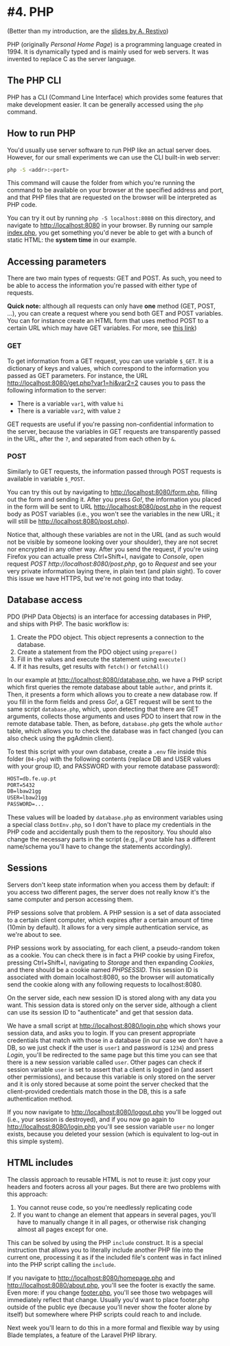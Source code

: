 # \#4. PHP

(Better than my introduction, are the [slides by A. Restivo](https://web.fe.up.pt/~arestivo/presentation/php/))

PHP (originally *Personal Home Page*) is a programming language created in 1994. It is dynamically typed and is mainly used for web servers. It was invented to replace C as the server language.

## The PHP CLI

PHP has a CLI (Command Line Interface) which provides some features that make development easier. It can be generally accessed using the `php` command.

## How to run PHP

You'd usually use server software to run PHP like an actual server does.
However, for our small experiments we can use the CLI built-in web server:

```sh
php -S <addr>:<port>
```

This command will cause the folder from which you're running the command to be available on your browser at the specified address and port, and that PHP files that are requested on the browser will be interpreted as PHP code.

You can try it out by running `php -S localhost:8080` on this directory, and navigate to <http://localhost:8080> in your browser. By running our sample [index.php](index.php), you get something you'd never be able to get with a bunch of static HTML: the **system time** in our example.

## Accessing parameters

There are two main types of requests: GET and POST. As such, you need to be able to access the information you're passed with either type of requests.

**Quick note:** although all requests can only have **one** method (GET, POST, ...), you can create a request where you send both GET and POST variables. You can for instance create an HTML form that uses method POST to a certain URL which may have GET variables. For more, see [this link](https://stackoverflow.com/questions/2749406/post-and-get-at-the-same-time-in-php))

### GET

To get information from a GET request, you can use variable `$_GET`. It is a dictionary of keys and values, which correspond to the information you passed as GET parameters. For instance, the URL <http://localhost:8080/get.php?var1=hi&var2=2> causes you to pass the following information to the server:

- There is a variable `var1`, with value `hi`
- There is a variable `var2`, with value `2`

GET requests are useful if you're passing non-confidential information to the server, because the variables in GET requests are transparently passed in the URL, after the `?`, and separated from each othen by `&`.

### POST

Similarly to GET requests, the information passed through POST requests is available in variable `$_POST`.

You can try this out by navigating to <http://localhost:8080/form.php>, filling out the form and sending it. After you press *Go!*, the information you placed in the form will be sent to URL <http://localhost:8080/post.php> in the request body as POST variables (i.e., you won't see the variables in the new URL; it will still be <http://localhost:8080/post.php>).

Notice that, although these variables are not in the URL (and as such would not be visible by someone looking over your shoulder), they are not secret nor encrypted in any other way. After you send the request, if you're using Firefox you can actualle press Ctrl+Shift+I, navigate to *Console*, open request *POST http://localhost:8080/post.php*, go to *Request* and see your very private information laying there, in plain text (and plain sight). To cover this issue we have HTTPS, but we're not going into that today.

## Database access

PDO (PHP Data Objects) is an interface for accessing databases in PHP, and ships with PHP. The basic workflow is:

1. Create the PDO object. This object represents a connection to the database.
2. Create a statement from the PDO object using `prepare()`
3. Fill in the values and execute the statement using `execute()`
4. If it has results, get results with `fetch()` or `fetchAll()`

In our example at <http://localhost:8080/database.php>, we have a PHP script which first queries the remote database about table `author`, and prints it. Then, it presents a form which allows you to create a new database row. If you fill in the form fields and press *Go!*, a GET request will be sent to the same script `database.php`, which, upon detecting that there are GET arguments, collects those arguments and uses PDO to insert that row in the remote database table. Then, as before, `database.php` gets the whole `author` table, which allows you to check the database was in fact changed (you can also check using the pgAdmin client).

To test this script with your own database, create a `.env` file inside this folder (`04-php`) with the following contents (replace DB and USER values with your group ID, and PASSWORD with your remote database password):

```txt
HOST=db.fe.up.pt
PORT=5432
DB=lbaw21gg
USER=lbaw21gg
PASSWORD=...
```

These values will be loaded by `database.php` as environment variables using a special class `DotEnv.php`, so I don't have to place my credentials in the PHP code and accidentally push them to the repository. You should also change the necessary parts in the script (e.g., if your table has a different name/schema you'll have to change the statements accordingly).

## Sessions

Servers don't keep state information when you access them by default: if you access two different pages, the server does not really know it's the same computer and person accessing them.

PHP sessions solve that problem. A PHP session is a set of data associated to a certain client computer, which expires after a certain amount of time (10min by default). It allows for a very simple authentication service, as we're about to see.

PHP sessions work by associating, for each client, a pseudo-random token as a cookie. You can check there is in fact a PHP cookie by using Firefox, pressing Ctrl+Shift+I, navigating to *Storage* and then expanding *Cookies*, and there should be a cookie named *PHPSESSID*. This session ID is associated with domain localhost:8080, so the browser will automatically send the cookie along with any following requests to localhost:8080.

On the server side, each new session ID is stored along with any data you want. This session data is stored only on the server side, although a client can use its session ID to "authenticate" and get that session data.

We have a small script at <http://localhost:8080/login.php> which shows your session data, and asks you to login. If you can present appropriate credentials that match with those in a database (in our case we don't have a DB, so we just check if the user is `user1` and password is `1234`) and press *Login*, you'll be redirected to the same page but this time you can see that there is a new session variable called `user`. Other pages can check if session variable `user` is set to assert that a client is logged in (and assert other permissions), and because this variable is only stored on the server and it is only stored because at some point the server checked that the client-provided credentials match those in the DB, this is a safe authentication method.

If you now navigate to <http://localhost:8080/logout.php> you'll be logged out (i.e., your session is destroyed), and if you now go again to <http://localhost:8080/login.php> you'll see session variable `user` no longer exists, because you deleted your session (which is equivalent to log-out in this simple system).

## HTML includes

The classis approach to reusable HTML is not to reuse it: just copy your headers and footers across all your pages. But there are two problems with this approach:
1. You cannot reuse code, so you're needlessly replicating code
2. If you want to change an element that appears in several pages, you'll have to manually change it in all pages, or otherwise risk changing almost all pages except for one.

This can be solved by using the PHP `include` construct. It is a special instruction that allows you to literally include another PHP file into the current one, processing it as if the included file's content was in fact inlined into the PHP script calling the `include`.

If you navigate to <http://localhost:8080/homepage.php> and <http://localhost:8080/about.php>, you'll see the footer is exactly the same. Even more: if you change [footer.php](footer.php), you'll see those two webpages will immediately reflect that change. Usually you'd want to place footer.php outside of the public eye (because you'll never show the footer alone by itself) but somewhere where PHP scripts could reach to and include.

Next week you'll learn to do this in a more formal and flexible way by using Blade templates, a feature of the Laravel PHP library.
